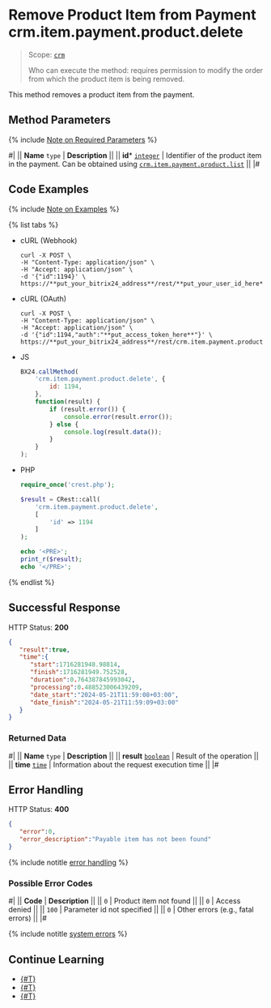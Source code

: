 # Remove Product Item from Payment crm.item.payment.product.delete

> Scope: [`crm`](../../../../scopes/permissions.md)
>
> Who can execute the method: requires permission to modify the order from which the product item is being removed.

This method removes a product item from the payment.

## Method Parameters

{% include [Note on Required Parameters](../../../../../_includes/required.md) %}

#|
|| **Name**
`type` | **Description** ||
|| **id***
[`integer`](../../../../data-types.md) | Identifier of the product item in the payment.
Can be obtained using [`crm.item.payment.product.list`](../../../../crm/universal/payment/products-in-payment/crm-item-payment-product-list.md)
 ||
|#

## Code Examples

{% include [Note on Examples](../../../../../_includes/examples.md) %}

{% list tabs %}

- cURL (Webhook)

    ```http
    curl -X POST \
    -H "Content-Type: application/json" \
    -H "Accept: application/json" \
    -d '{"id":1194}' \
    https://**put_your_bitrix24_address**/rest/**put_your_user_id_here**/**put_your_webhook_here**/crm.item.payment.product.delete
    ```

- cURL (OAuth)

    ```http
    curl -X POST \
    -H "Content-Type: application/json" \
    -H "Accept: application/json" \
    -d '{"id":1194,"auth":"**put_access_token_here**"}' \
    https://**put_your_bitrix24_address**/rest/crm.item.payment.product.delete
    ```

- JS

    ```js
    BX24.callMethod(
        'crm.item.payment.product.delete', {
            id: 1194,
        },
        function(result) {
            if (result.error()) {
                console.error(result.error());
            } else {
                console.log(result.data());
            }
        }
    );
    ```

- PHP

    ```php
    require_once('crest.php');

    $result = CRest::call(
        'crm.item.payment.product.delete',
        [
            'id' => 1194
        ]
    );

    echo '<PRE>';
    print_r($result);
    echo '</PRE>';
    ```

{% endlist %}

## Successful Response

HTTP Status: **200**

```json
{
   "result":true,
   "time":{
      "start":1716281948.98814,
      "finish":1716281949.752528,
      "duration":0.764387845993042,
      "processing":0.488523006439209,
      "date_start":"2024-05-21T11:59:08+03:00",
      "date_finish":"2024-05-21T11:59:09+03:00"
   }
}
```

### Returned Data

#|
|| **Name**
`type` | **Description** ||
|| **result**
[`boolean`](../../../../data-types.md) | Result of the operation ||
|| **time**
[`time`](../../../../data-types.md) | Information about the request execution time ||
|#

## Error Handling

HTTP Status: **400**

```json
{
   "error":0,
   "error_description":"Payable item has not been found"
}
```

{% include notitle [error handling](../../../../../_includes/error-info.md) %}

### Possible Error Codes

#|
|| **Code** | **Description** ||
|| `0` | Product item not found ||
|| `0` | Access denied ||
|| `100` | Parameter id not specified ||
|| `0` | Other errors (e.g., fatal errors) ||
|#

{% include notitle [system errors](../../../../../_includes/system-errors.md) %}

## Continue Learning

- [{#T}](./crm-item-payment-product-add.md)
- [{#T}](./crm-item-payment-product-list.md)
- [{#T}](./crm-item-payment-product-delete.md)